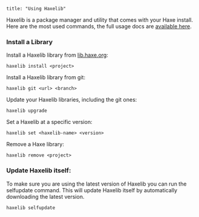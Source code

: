 ```
title: "Using Haxelib"
```

Haxelib is a package manager and utility that comes with your Haxe install. Here are the most used commands, the full usage docs are [available here](http://haxe.org/doc/haxelib/using_haxelib).

### Install a Library

Install a Haxelib library from [lib.haxe.org](http://lib.haxe.org/):

```
haxelib install <project>
```

Install a Haxelib library from git:

```
haxelib git <url> <branch>
```

Update your Haxelib libraries, including the git ones:

```
haxelib upgrade
```

Set a Haxelib at a specific version:

```
haxelib set <haxelib-name> <version>
```

Remove a Haxe library:

```
haxelib remove <project>
```

### Update Haxelib itself:

To make sure you are using the latest version of Haxelib you can run the selfupdate command. This will update Haxelib itself by automatically downloading the latest version.

```
haxelib selfupdate
```
